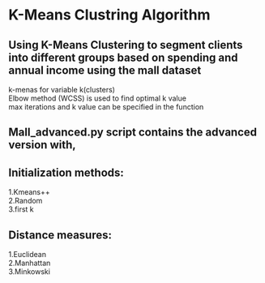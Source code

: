 K-Means Clustring Algorithm
===========================
Using K-Means Clustering to segment clients into different groups based on spending and annual income  using the mall dataset
-----------------------------------------------------------------------------------------------------------------------------
k-menas for variable k(clusters)  
Elbow method (WCSS)  is used to find optimal k value  
max iterations and k value can be specified in the function 

Mall_advanced.py script contains the advanced version with,  
-----------------------------------------------------------
Initialization methods:  
-----------------------
1.Kmeans++  
2.Random  
3.first k 
  
Distance measures:  
-----------------
1.Euclidean  
2.Manhattan  
3.Minkowski
